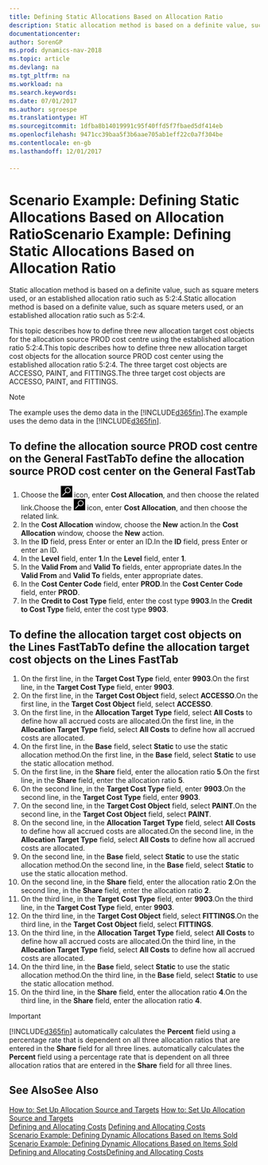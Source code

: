 ```yaml
---
title: Defining Static Allocations Based on Allocation Ratio
description: Static allocation method is based on a definite value, such as square meters used, or an established allocation ratio such as 5:2:4.
documentationcenter: 
author: SorenGP
ms.prod: dynamics-nav-2018
ms.topic: article
ms.devlang: na
ms.tgt_pltfrm: na
ms.workload: na
ms.search.keywords: 
ms.date: 07/01/2017
ms.author: sgroespe
ms.translationtype: HT
ms.sourcegitcommit: 1dfba8b14019991c95f40ffd5f7fbaed5df414eb
ms.openlocfilehash: 9471cc39baa5f3b6aae705ab1eff22c0a7f304be
ms.contentlocale: en-gb
ms.lasthandoff: 12/01/2017

---
```

# <a name="scenario-example-defining-static-allocations-based-on-allocation-ratio"></a><span data-ttu-id="10aac-103">Scenario Example: Defining Static Allocations Based on Allocation Ratio</span><span class="sxs-lookup"><span data-stu-id="10aac-103">Scenario Example: Defining Static Allocations Based on Allocation Ratio</span></span>
<span data-ttu-id="10aac-104">Static allocation method is based on a definite value, such as square meters used, or an established allocation ratio such as 5:2:4.</span><span class="sxs-lookup"><span data-stu-id="10aac-104">Static allocation method is based on a definite value, such as square meters used, or an established allocation ratio such as 5:2:4.</span></span>  

<span data-ttu-id="10aac-105">This topic describes how to define three new allocation target cost objects for the allocation source PROD cost centre using the established allocation ratio 5:2:4.</span><span class="sxs-lookup"><span data-stu-id="10aac-105">This topic describes how to define three new allocation target cost objects for the allocation source PROD cost center using the established allocation ratio 5:2:4.</span></span> <span data-ttu-id="10aac-106">The three target cost objects are ACCESSO, PAINT, and FITTINGS.</span><span class="sxs-lookup"><span data-stu-id="10aac-106">The three target cost objects are ACCESSO, PAINT, and FITTINGS.</span></span>  

> [!NOTE]  
>  <span data-ttu-id="10aac-107">The example uses the demo data in the [!INCLUDE[d365fin](includes/d365fin_md.md)].</span><span class="sxs-lookup"><span data-stu-id="10aac-107">The example uses the demo data in the [!INCLUDE[d365fin](includes/d365fin_md.md)].</span></span>  

## <a name="to-define-the-allocation-source-prod-cost-center-on-the-general-fasttab"></a><span data-ttu-id="10aac-108">To define the allocation source PROD cost centre on the General FastTab</span><span class="sxs-lookup"><span data-stu-id="10aac-108">To define the allocation source PROD cost center on the General FastTab</span></span>  

1.  <span data-ttu-id="10aac-109">Choose the ![Search for Page or Report](media/ui-search/search_small.png "Search for Page or Report icon") icon, enter **Cost Allocation**, and then choose the related link.</span><span class="sxs-lookup"><span data-stu-id="10aac-109">Choose the ![Search for Page or Report](media/ui-search/search_small.png "Search for Page or Report icon") icon, enter **Cost Allocation**, and then choose the related link.</span></span>  
2.  <span data-ttu-id="10aac-110">In the **Cost Allocation** window, choose the **New** action.</span><span class="sxs-lookup"><span data-stu-id="10aac-110">In the **Cost Allocation** window, choose the **New** action.</span></span>  
3.  <span data-ttu-id="10aac-111">In the **ID** field, press Enter or enter an ID.</span><span class="sxs-lookup"><span data-stu-id="10aac-111">In the **ID** field, press Enter or enter an ID.</span></span>  
4.  <span data-ttu-id="10aac-112">In the **Level** field, enter **1**.</span><span class="sxs-lookup"><span data-stu-id="10aac-112">In the **Level** field, enter **1**.</span></span>  
5.  <span data-ttu-id="10aac-113">In the **Valid From** and **Valid To** fields, enter appropriate dates.</span><span class="sxs-lookup"><span data-stu-id="10aac-113">In the **Valid From** and **Valid To** fields, enter appropriate dates.</span></span>  
6.  <span data-ttu-id="10aac-114">In the **Cost Center Code** field, enter **PROD**.</span><span class="sxs-lookup"><span data-stu-id="10aac-114">In the **Cost Center Code** field, enter **PROD**.</span></span>  
7.  <span data-ttu-id="10aac-115">In the **Credit to Cost Type** field, enter the cost type **9903**.</span><span class="sxs-lookup"><span data-stu-id="10aac-115">In the **Credit to Cost Type** field, enter the cost type **9903**.</span></span>  

## <a name="to-define-the-allocation-target-cost-objects-on-the-lines-fasttab"></a><span data-ttu-id="10aac-116">To define the allocation target cost objects on the Lines FastTab</span><span class="sxs-lookup"><span data-stu-id="10aac-116">To define the allocation target cost objects on the Lines FastTab</span></span>  

1.  <span data-ttu-id="10aac-117">On the first line, in the **Target Cost Type** field, enter **9903**.</span><span class="sxs-lookup"><span data-stu-id="10aac-117">On the first line, in the **Target Cost Type** field, enter **9903**.</span></span>  
2.  <span data-ttu-id="10aac-118">On the first line, in the **Target Cost Object** field, select **ACCESSO**.</span><span class="sxs-lookup"><span data-stu-id="10aac-118">On the first line, in the **Target Cost Object** field, select **ACCESSO**.</span></span>  
3.  <span data-ttu-id="10aac-119">On the first line, in the **Allocation Target Type** field, select **All Costs** to define how all accrued costs are allocated.</span><span class="sxs-lookup"><span data-stu-id="10aac-119">On the first line, in the **Allocation Target Type** field, select **All Costs** to define how all accrued costs are allocated.</span></span>  
4.  <span data-ttu-id="10aac-120">On the first line, in the **Base** field, select **Static** to use the static allocation method.</span><span class="sxs-lookup"><span data-stu-id="10aac-120">On the first line, in the **Base** field, select **Static** to use the static allocation method.</span></span>  
5.  <span data-ttu-id="10aac-121">On the first line, in the **Share** field, enter the allocation ratio **5**.</span><span class="sxs-lookup"><span data-stu-id="10aac-121">On the first line, in the **Share** field, enter the allocation ratio **5**.</span></span>  
6.  <span data-ttu-id="10aac-122">On the second line, in the **Target Cost Type** field, enter **9903**.</span><span class="sxs-lookup"><span data-stu-id="10aac-122">On the second line, in the **Target Cost Type** field, enter **9903**.</span></span>  
7.  <span data-ttu-id="10aac-123">On the second line, in the **Target Cost Object** field, select **PAINT**.</span><span class="sxs-lookup"><span data-stu-id="10aac-123">On the second line, in the **Target Cost Object** field, select **PAINT**.</span></span>  
8.  <span data-ttu-id="10aac-124">On the second line, in the **Allocation Target Type** field, select **All Costs** to define how all accrued costs are allocated.</span><span class="sxs-lookup"><span data-stu-id="10aac-124">On the second line, in the **Allocation Target Type** field, select **All Costs** to define how all accrued costs are allocated.</span></span>  
9. <span data-ttu-id="10aac-125">On the second line, in the **Base** field, select **Static** to use the static allocation method.</span><span class="sxs-lookup"><span data-stu-id="10aac-125">On the second line, in the **Base** field, select **Static** to use the static allocation method.</span></span>  
10. <span data-ttu-id="10aac-126">On the second line, in the **Share** field, enter the allocation ratio **2**.</span><span class="sxs-lookup"><span data-stu-id="10aac-126">On the second line, in the **Share** field, enter the allocation ratio **2**.</span></span>  
11. <span data-ttu-id="10aac-127">On the third line, in the **Target Cost Type** field, enter **9903**.</span><span class="sxs-lookup"><span data-stu-id="10aac-127">On the third line, in the **Target Cost Type** field, enter **9903**.</span></span>  
12. <span data-ttu-id="10aac-128">On the third line, in the **Target Cost Object** field, select **FITTINGS**.</span><span class="sxs-lookup"><span data-stu-id="10aac-128">On the third line, in the **Target Cost Object** field, select **FITTINGS**.</span></span>  
13. <span data-ttu-id="10aac-129">On the third line, in the **Allocation Target Type** field, select **All Costs** to define how all accrued costs are allocated.</span><span class="sxs-lookup"><span data-stu-id="10aac-129">On the third line, in the **Allocation Target Type** field, select **All Costs** to define how all accrued costs are allocated.</span></span>  
14. <span data-ttu-id="10aac-130">On the third line, in the **Base** field, select **Static** to use the static allocation method.</span><span class="sxs-lookup"><span data-stu-id="10aac-130">On the third line, in the **Base** field, select **Static** to use the static allocation method.</span></span>  
15. <span data-ttu-id="10aac-131">On the third line, in the **Share** field, enter the allocation ratio **4**.</span><span class="sxs-lookup"><span data-stu-id="10aac-131">On the third line, in the **Share** field, enter the allocation ratio **4**.</span></span>  

> [!IMPORTANT]  
>  [!INCLUDE[d365fin](includes/d365fin_md.md)]<span data-ttu-id="10aac-132"> automatically calculates the **Percent** field using a percentage rate that is dependent on all three allocation ratios that are entered in the **Share** field for all three lines.</span><span class="sxs-lookup"><span data-stu-id="10aac-132"> automatically calculates the **Percent** field using a percentage rate that is dependent on all three allocation ratios that are entered in the **Share** field for all three lines.</span></span>  

## <a name="see-also"></a><span data-ttu-id="10aac-133">See Also</span><span class="sxs-lookup"><span data-stu-id="10aac-133">See Also</span></span>  
<span data-ttu-id="10aac-134">[How to: Set Up Allocation Source and Targets](finance-how-to-set-up-allocation-source-and-targets.md) </span><span class="sxs-lookup"><span data-stu-id="10aac-134">[How to: Set Up Allocation Source and Targets](finance-how-to-set-up-allocation-source-and-targets.md) </span></span>  
<span data-ttu-id="10aac-135">[Defining and Allocating Costs](finance-define-and-allocate-costs.md) </span><span class="sxs-lookup"><span data-stu-id="10aac-135">[Defining and Allocating Costs](finance-define-and-allocate-costs.md) </span></span>  
<span data-ttu-id="10aac-136">[Scenario Example: Defining Dynamic Allocations Based on Items Sold](finance-scenario-example-defining-dynamic-allocations-based-on-items-sold.md) </span><span class="sxs-lookup"><span data-stu-id="10aac-136">[Scenario Example: Defining Dynamic Allocations Based on Items Sold](finance-scenario-example-defining-dynamic-allocations-based-on-items-sold.md) </span></span>  
[<span data-ttu-id="10aac-137">Defining and Allocating Costs</span><span class="sxs-lookup"><span data-stu-id="10aac-137">Defining and Allocating Costs</span></span>](finance-define-and-allocate-costs.md)

